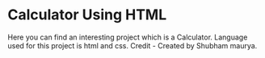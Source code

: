 # Calculator Using HTML
 Here you can find an interesting project which is a Calculator. 
 Language used for this project is html and css.
Credit - Created by Shubham maurya.
